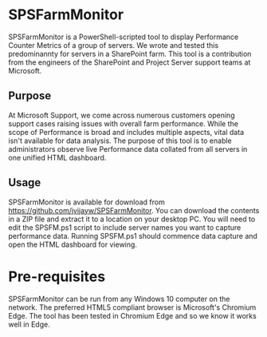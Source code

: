 # SPSFarmMonitor
SPSFarmMonitor is a PowerShell-scripted tool to display Performance Counter Metrics of a group of servers. We wrote and tested this predominannty for servers in a SharePoint farm. This tool is a contribution from the engineers of the SharePoint and Project Server support teams at Microsoft.

## Purpose
At Microsoft Support, we come across numerous customers opening support cases raising issues with overall farm performance. While the scope of Performance is broad and includes multiple aspects, vital data isn't available for data analysis. The purpose of this tool is to enable administrators observe live Performance data collated from all servers in one unified HTML dashboard.

## Usage
SPSFarmMonitor is available for download from https://github.com/jvijayw/SPSFarmMonitor. You can download the contents in a ZIP file and extract it to a location on your desktop PC. You will need to edit the SPSFM.ps1 script to include server names you want to capture performance data. Running SPSFM.ps1 should commence data capture and open the HTML dashboard for viewing.

# Pre-requisites
SPSFarmMonitor can be run from any Windows 10 computer on the network. The preferred HTML5 compliant browser is Microsoft's Chromium Edge. The tool has been tested in Chromium Edge and so we know it works well in Edge.
